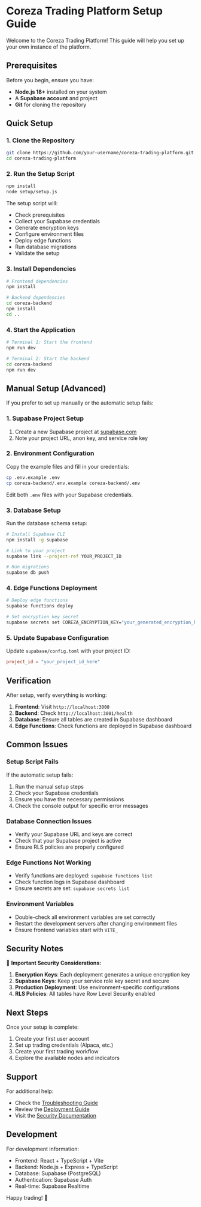 # Coreza Trading Platform Setup Guide

Welcome to the Coreza Trading Platform! This guide will help you set up your own instance of the platform.

## Prerequisites

Before you begin, ensure you have:

- **Node.js 18+** installed on your system
- A **Supabase account** and project
- **Git** for cloning the repository

## Quick Setup

### 1. Clone the Repository

```bash
git clone https://github.com/your-username/coreza-trading-platform.git
cd coreza-trading-platform
```

### 2. Run the Setup Script

```bash
npm install
node setup/setup.js
```

The setup script will:
- Check prerequisites
- Collect your Supabase credentials
- Generate encryption keys
- Configure environment files
- Deploy edge functions
- Run database migrations
- Validate the setup

### 3. Install Dependencies

```bash
# Frontend dependencies
npm install

# Backend dependencies
cd coreza-backend
npm install
cd ..
```

### 4. Start the Application

```bash
# Terminal 1: Start the frontend
npm run dev

# Terminal 2: Start the backend
cd coreza-backend
npm run dev
```

## Manual Setup (Advanced)

If you prefer to set up manually or the automatic setup fails:

### 1. Supabase Project Setup

1. Create a new Supabase project at [supabase.com](https://supabase.com)
2. Note your project URL, anon key, and service role key

### 2. Environment Configuration

Copy the example files and fill in your credentials:

```bash
cp .env.example .env
cp coreza-backend/.env.example coreza-backend/.env
```

Edit both `.env` files with your Supabase credentials.

### 3. Database Setup

Run the database schema setup:

```bash
# Install Supabase CLI
npm install -g supabase

# Link to your project
supabase link --project-ref YOUR_PROJECT_ID

# Run migrations
supabase db push
```

### 4. Edge Functions Deployment

```bash
# Deploy edge functions
supabase functions deploy

# Set encryption key secret
supabase secrets set COREZA_ENCRYPTION_KEY="your_generated_encryption_key"
```

### 5. Update Supabase Configuration

Update `supabase/config.toml` with your project ID:

```toml
project_id = "your_project_id_here"
```

## Verification

After setup, verify everything is working:

1. **Frontend**: Visit `http://localhost:3000`
2. **Backend**: Check `http://localhost:3001/health`
3. **Database**: Ensure all tables are created in Supabase dashboard
4. **Edge Functions**: Check functions are deployed in Supabase dashboard

## Common Issues

### Setup Script Fails

If the automatic setup fails:
1. Run the manual setup steps
2. Check your Supabase credentials
3. Ensure you have the necessary permissions
4. Check the console output for specific error messages

### Database Connection Issues

- Verify your Supabase URL and keys are correct
- Check that your Supabase project is active
- Ensure RLS policies are properly configured

### Edge Functions Not Working

- Verify functions are deployed: `supabase functions list`
- Check function logs in Supabase dashboard
- Ensure secrets are set: `supabase secrets list`

### Environment Variables

- Double-check all environment variables are set correctly
- Restart the development servers after changing environment files
- Ensure frontend variables start with `VITE_`

## Security Notes

🔐 **Important Security Considerations:**

1. **Encryption Keys**: Each deployment generates a unique encryption key
2. **Supabase Keys**: Keep your service role key secret and secure
3. **Production Deployment**: Use environment-specific configurations
4. **RLS Policies**: All tables have Row Level Security enabled

## Next Steps

Once your setup is complete:

1. Create your first user account
2. Set up trading credentials (Alpaca, etc.)
3. Create your first trading workflow
4. Explore the available nodes and indicators

## Support

For additional help:
- Check the [Troubleshooting Guide](TROUBLESHOOTING.md)
- Review the [Deployment Guide](DEPLOYMENT.md)
- Visit the [Security Documentation](SECURITY.md)

## Development

For development information:
- Frontend: React + TypeScript + Vite
- Backend: Node.js + Express + TypeScript
- Database: Supabase (PostgreSQL)
- Authentication: Supabase Auth
- Real-time: Supabase Realtime

Happy trading! 🚀